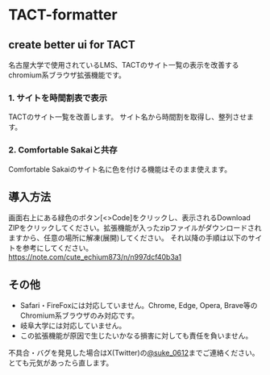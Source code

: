 # TACT-formatter
## create better ui for TACT
名古屋大学で使用されているLMS、TACTのサイト一覧の表示を改善するchromium系ブラウザ拡張機能です。

### 1. サイトを時間割表で表示
TACTのサイト一覧を改善します。
サイト名から時間割を取得し、整列させます。

### 2. Comfortable Sakaiと共存
Comfortable Sakaiのサイト名に色を付ける機能はそのまま使えます。

## 導入方法
画面右上にある緑色のボタン[<>Code]をクリックし、表示されるDownload ZIPをクリックしてください。拡張機能が入ったzipファイルがダウンロードされますから、任意の場所に解凍(展開)してください。
それ以降の手順は以下のサイトを参考にしてください。
https://note.com/cute_echium873/n/n997dcf40b3a1

## その他
- Safari・FireFoxには対応していません。Chrome, Edge, Opera, Brave等のChromium系ブラウザのみ対応です。
- 岐阜大学には対応していません。
- この拡張機能が原因で生じたいかなる損害に対しても責任を負いません。

不具合・バグを発見した場合はX(Twitter)の[@suke_0612](https://twitter.com/suke_0612)までご連絡ください。とても元気があったら直します。
